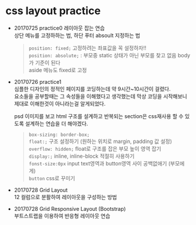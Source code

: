 # css layout practice

* 20170725 practice0
  레이아웃 잡는 연습  
  상단 메뉴를 고정하하는 법, 하단 푸터 absoult 지정하는 법

  > `position: fixed;` 고정하려는 좌표값을 꼭 설정하자!!  
  > `position: absolute;` : 부모중 static 상태가 아닌 부모를 찾고 없음 body가 기준이 된다  
  > aside 메뉴도 fixed로 고정 


* 20170726 practice1  
  심플한 디자인의 정적인 페이지를 코딩하는데 약 9시간~10시간이 걸렸다.  
  요소들을 공부할때는 그 속성들을 이해했다고 생각했는데 막상 코딩을 시작해보니 제대로 이해한것이 아니라는걸 알게되었다.  

  psd 이미지를 보고 html 구조를 설계하고 반복되는 section은 css재사용 할 수 있도록 설계하는 연습을 더 해야겠다.

  > `box-sizing: border-box;`   
  > `float:;` 구조 설정하기 (원하는 위치로 margin, padding 값 설정)  
  > `overflow: hidden;` float로 구조를 잡은 부모 높이 영역 잡기   
  > `display:;` inline, inline-block 적절히 사용하기  
  > `fonst-size:0px` input text영역과 button영역 사이 공백없애기      (부모에게)  
  > `button` css로 꾸미기  

* 20170728 Grid Layout  
  12 컬럼으로 분활하여 레이아웃을 구성하는 방법

* 20170728 Grid Responsive Layout (Bootstrap)  
  부트스트랩을 이용하여 반응형 레이아웃 연습
  


  




